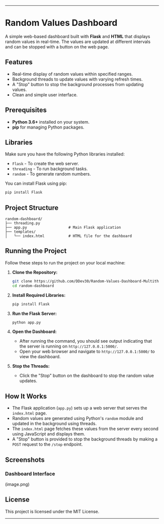 
---

# Random Values Dashboard

A simple web-based dashboard built with **Flask** and **HTML** that displays random values in real-time. The values are updated at different intervals and can be stopped with a button on the web page.

## Features

- Real-time display of random values within specified ranges.
- Background threads to update values with varying refresh times.
- A "Stop" button to stop the background processes from updating values.
- Clean and simple user interface.

## Prerequisites

- **Python 3.6+** installed on your system.
- **pip** for managing Python packages.

## Libraries

Make sure you have the following Python libraries installed:

- `Flask` - To create the web server.
- `threading` - To run background tasks.
- `random` - To generate random numbers.

You can install Flask using pip:
```bash
pip install Flask
```

## Project Structure

```
random-dashboard/
├── threading.py
├── app.py                   # Main Flask application
├── templates/
│   └── index.html           # HTML file for the dashboard
```

## Running the Project

Follow these steps to run the project on your local machine:

1. **Clone the Repository:**
   ```bash
   git clone https://github.com/DDev30/Random-Values-Dashboard-Multithreading-.git
   cd random-dashboard
   ```

2. **Install Required Libraries:**
   ```bash
   pip install Flask
   ```

3. **Run the Flask Server:**
   ```bash
   python app.py
   ```

4. **Open the Dashboard:**
   - After running the command, you should see output indicating that the server is running on `http://127.0.0.1:5000/`.
   - Open your web browser and navigate to `http://127.0.0.1:5000/` to view the dashboard.

5. **Stop the Threads:**
   - Click the "Stop" button on the dashboard to stop the random value updates.

## How It Works

- The Flask application (`app.py`) sets up a web server that serves the `index.html` page.
- Random values are generated using Python's `random` module and updated in the background using threads.
- The `index.html` page fetches these values from the server every second using JavaScript and displays them.
- A "Stop" button is provided to stop the background threads by making a `POST` request to the `/stop` endpoint.

## Screenshots

### Dashboard Interface
(image.png)

## License

This project is licensed under the MIT License.

---
